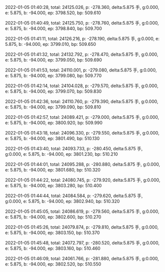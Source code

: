2022-01-05 01:40:28, total: 24125.026, p: -278.360, delta:5.875 手, g:0.000, e: 5.875, b: -94.000, ep: 3798.520, bp: 509.610

2022-01-05 01:40:49, total: 24125.750, p: -278.760, delta:5.875 手, g:0.000, e: 5.875, b: -94.000, ep: 3798.840, bp: 509.700

2022-01-05 01:41:11, total: 24126.216, p: -278.190, delta:5.875 手, g:0.000, e: 5.875, b: -94.000, ep: 3799.010, bp: 509.650

2022-01-05 01:41:32, total: 24132.792, p: -278.470, delta:5.875 手, g:0.000, e: 5.875, b: -94.000, ep: 3799.050, bp: 509.690

2022-01-05 01:41:53, total: 24110.001, p: -279.080, delta:5.875 手, g:0.000, e: 5.875, b: -94.000, ep: 3799.080, bp: 509.770

2022-01-05 01:42:14, total: 24104.028, p: -279.570, delta:5.875 手, g:0.000, e: 5.875, b: -94.000, ep: 3799.070, bp: 509.830

2022-01-05 01:42:36, total: 24110.760, p: -279.390, delta:5.875 手, g:0.000, e: 5.875, b: -94.000, ep: 3799.090, bp: 509.810

2022-01-05 01:42:57, total: 24089.421, p: -279.000, delta:5.875 手, g:0.000, e: 5.875, b: -94.000, ep: 3800.920, bp: 509.990

2022-01-05 01:43:18, total: 24096.330, p: -279.550, delta:5.875 手, g:0.000, e: 5.875, b: -94.000, ep: 3801.490, bp: 510.130

2022-01-05 01:43:40, total: 24093.733, p: -280.450, delta:5.875 手, g:0.000, e: 5.875, b: -94.000, ep: 3801.230, bp: 510.210

2022-01-05 01:44:01, total: 24095.288, p: -280.880, delta:5.875 手, g:0.000, e: 5.875, b: -94.000, ep: 3801.680, bp: 510.320

2022-01-05 01:44:22, total: 24080.745, p: -279.920, delta:5.875 手, g:0.000, e: 5.875, b: -94.000, ep: 3803.280, bp: 510.400

2022-01-05 01:44:44, total: 24084.584, p: -279.620, delta:5.875 手, g:0.000, e: 5.875, b: -94.000, ep: 3802.940, bp: 510.320

2022-01-05 01:45:05, total: 24086.619, p: -279.560, delta:5.875 手, g:0.000, e: 5.875, b: -94.000, ep: 3802.600, bp: 510.270

2022-01-05 01:45:26, total: 24079.874, p: -279.810, delta:5.875 手, g:0.000, e: 5.875, b: -94.000, ep: 3803.150, bp: 510.370

2022-01-05 01:45:48, total: 24072.797, p: -280.520, delta:5.875 手, g:0.000, e: 5.875, b: -94.000, ep: 3803.160, bp: 510.460

2022-01-05 01:46:09, total: 24061.766, p: -281.880, delta:5.875 手, g:0.000, e: 5.875, b: -94.000, ep: 3802.520, bp: 510.550